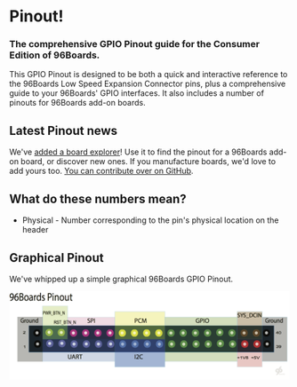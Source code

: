 # Pinout!

### The comprehensive GPIO Pinout guide for the Consumer Edition of 96Boards.

This GPIO Pinout is designed to be both a quick and interactive reference to the 96Boards Low Speed Expansion Connector pins, plus a comprehensive guide to your 96Boards' GPIO interfaces. It also includes a number of pinouts for 96Boards add-on boards.

## Latest Pinout news

We've [added a board explorer](/boards)! Use it to find the pinout for a 96Boards add-on board, or discover new ones. If you manufacture boards, we'd love to add yours too. [You can contribute over on GitHub](https://github.com/96boards/Pinout.xyz).

## What do these numbers mean?

* Physical - Number corresponding to the pin's physical location on the header

## Graphical Pinout

We've whipped up a simple graphical 96Boards GPIO Pinout. 

[![Graphical 96Boards Pinout](/graphics/96Boards_pinout.png)](/graphics/96Boards_pinout.png)

